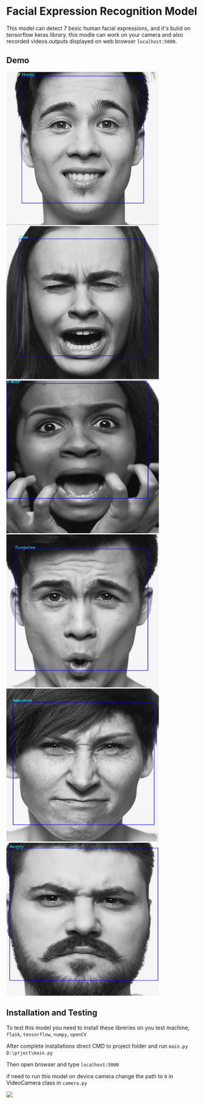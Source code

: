 # Facial Expression Recognition Model

This model can detect 7 besic human facial expressions, and it's bulid on tensorflow keras library. this modle can work on your camera and also recorded 
videos.outputs displayed on web browser `localhost:5000`.


## Demo
<img src="demo/Screenshot 2020-12-02 134126.jpg" width=400px height=400px>   <img src="demo/Screenshot 2020-12-02 134307.jpg" width=400px height=400px>
<img src="demo/Screenshot 2020-12-02 134335.jpg" width=400px height=400px>   <img src="demo/Screenshot 2020-12-02 134408.jpg" width=400px height=400px>
<img src="demo/Screenshot 2020-12-02 134429.jpg" width=400px height=400px>   <img src="demo/Screenshot 2020-12-02 134553.jpg" width=400px height=400px>


## Installation and Testing

To test this model you need to install these libreries on you test machine,
`flask`, `tensorflow`, `numpy`, `openCV`

After complete installations direct CMD to project folder and run `main.py`
`D:\prject\main.py`

Then open browser and type `localhost:5000`

if need to run this model on device camera change the path to `0` in VideoCamera class in `camera.py`

<img src="Screenshot 2020-12-02 160833.jpg">

